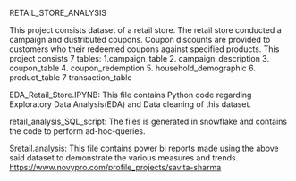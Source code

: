 RETAIL_STORE_ANALYSIS

This project consists dataset  of a retail store. The retail store conducted a campaign and dustributed coupons. 
Coupon discounts are provided to customers who  their redeemed coupons against specified products.
This project consists 7 tables:
1.campaign_table 2. campaign_description 3. coupon_table 4. coupon_redemption 5. household_demographic 6. product_table 7 transaction_table

EDA_Retail_Store.IPYNB: This file contains Python code regarding Exploratory Data Analysis(EDA) and Data cleaning of this dataset.

retail_analysis_SQL_script: The files is generated in snowflake and contains the code to perform ad-hoc-queries.

Sretail.analysis: This file contains power bi reports made using the above said dataset to demonstrate the various measures and trends.
https://www.novypro.com/profile_projects/savita-sharma
